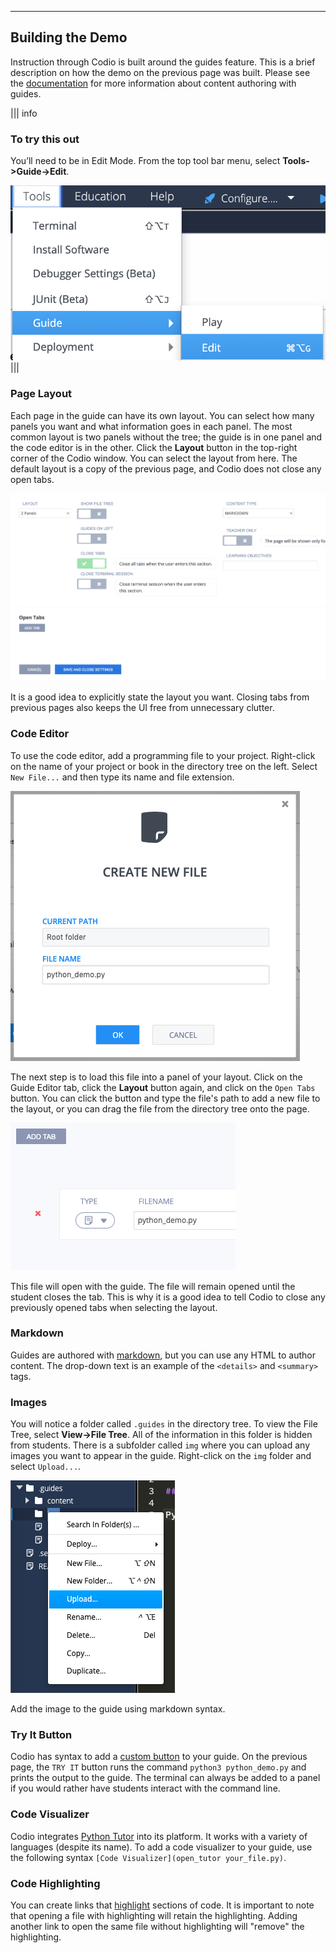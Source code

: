 ----------

## Building the Demo

Instruction through Codio is built around the guides feature. This is a brief description on how the demo on the previous page was built. Please see the [documentation](https://docs.codio.com/authoring.html#id1) for more information about content authoring with guides.

||| info
### To try this out
You’ll need to be in Edit Mode. From the top tool bar menu, select  **Tools->Guide->Edit**.


![From the Tools menu, select Guide and then Edit](.guides/img/editGuide.png)
|||

### Page Layout
Each page in the guide can have its own layout. You can select how many panels you want and what information goes in each panel. The most common layout is two panels without the tree; the guide is in one panel and the code editor is in the other. Click the **Layout** button in the top-right corner of the Codio window. You can select the layout from here. The default layout is a copy of the previous page, and Codio does not close any open tabs.

![Select 2 panels under the label "Layout"](.guides/img/layout.png)

It is a good idea to explicitly state the layout you want. Closing tabs from previous pages also keeps the UI free from unnecessary clutter.

### Code Editor
To use the code editor, add a programming file to your project. Right-click on the name of your project or book in the directory tree on the left. Select `New File...` and then type its name and file extension.

![In the New file dialog, type the name of the file you want to create under the label File Name.](.guides/img/create_new_file.png)

The next step is to load this file into a panel of your layout. Click on the Guide Editor tab, click the **Layout** button again, and click on the `Open Tabs` button. You can click the button and type the file's path to add a new file to the layout, or you can drag the file from the directory tree onto the page. 

![The contents of the panels in the layout are displayed under the Open Tabs label](.guides/img/coding_file.png)

This file will open with the guide. The file will remain opened until the student closes the tab. This is why it is a good idea to tell Codio to close any previously opened tabs when selecting the layout.

### Markdown
Guides are authored with [markdown](https://docs.codio.com/instructors/authoring/guides/markdown_content.html#id1), but you can use any HTML to author content. The drop-down text is an example of the `<details>` and `<summary>` tags.

### Images
You will notice a folder called `.guides` in the directory tree. To view the File Tree, select **View->File Tree**. All of the information in this folder is hidden from students. There is a subfolder called `img` where you can upload any images you want to appear in the guide. Right-click on the `img` folder and select `Upload...`.

![Selecting upload after ctrl-clicking or Right-clicking on the img folder.](.guides/img/upload.png)

Add the image to the guide using markdown syntax.

### Try It Button

Codio has syntax to add a [custom button](https://docs.codio.com/instructors/authoring/guides/custom_button.html#custom-buttons) to your guide. On the previous page, the `TRY IT` button runs the command `python3 python_demo.py` and prints the output to the guide. The terminal can always be added to a panel if you would rather have students interact with the command line.

### Code Visualizer
Codio integrates [Python Tutor](http://pythontutor.com/) into its platform. It works with a variety of languages (despite its name). To add a code visualizer to your guide, use the following syntax `[Code Visualizer](open_tutor your_file.py)`.

### Code Highlighting
You can create links that [highlight](https://docs.codio.com/instructors/authoring/guides/settings/opentabs.html#highlighting-lines-in-your-code) sections of code. It is important to note that opening a file with highlighting will retain the highlighting. Adding another link to open the same file without highlighting will "remove" the highlighting.